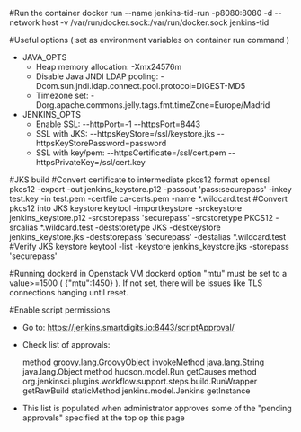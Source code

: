 
#Run the container
  docker run --name jenkins-tid-run -p8080:8080 -d --network host -v /var/run/docker.sock:/var/run/docker.sock jenkins-tid

#Useful options ( set as environment variables on container run command )
  - JAVA_OPTS
    - Heap memory allocation: -Xmx24576m 
    - Disable Java JNDI LDAP pooling: -Dcom.sun.jndi.ldap.connect.pool.protocol=DIGEST-MD5
    - Timezone set: -Dorg.apache.commons.jelly.tags.fmt.timeZone=Europe/Madrid
  - JENKINS_OPTS
    - Enable SSL: --httpPort=-1 --httpsPort=8443
    - SSL with JKS: --httpsKeyStore=/ssl/keystore.jks --httpsKeyStorePassword=password
    - SSL with key/pem: --httpsCertificate=/ssl/cert.pem  --httpsPrivateKey=/ssl/cert.key

#JKS build 
  #Convert certificate to intermediate pkcs12 format
  openssl pkcs12 -export -out jenkins_keystore.p12 -passout 'pass:securepass' -inkey test.key -in test.pem -certfile ca-certs.pem -name *.wildcard.test
  #Convert pkcs12 into JKS keystore
  keytool -importkeystore -srckeystore jenkins_keystore.p12 -srcstorepass 'securepass' -srcstoretype PKCS12 -srcalias *.wildcard.test -deststoretype JKS -destkeystore jenkins_keystore.jks -deststorepass 'securepass' -destalias *.wildcard.test
  #Verify JKS keystore
  keytool -list -keystore jenkins_keystore.jks -storepass 'securepass'

#Running dockerd in Openstack VM
  dockerd option "mtu" must be set to a value>=1500 ( {"mtu":1450} ). If not set, there will be issues like TLS connections hanging until reset.

#Enable script permissions

 - Go to: https://jenkins.smartdigits.io:8443/scriptApproval/
 - Check list of approvals:

    method groovy.lang.GroovyObject invokeMethod java.lang.String java.lang.Object
    method hudson.model.Run getCauses
    method org.jenkinsci.plugins.workflow.support.steps.build.RunWrapper getRawBuild
    staticMethod jenkins.model.Jenkins getInstance
  
 - This list is populated when administrator approves some of the "pending approvals" specified at the top op this page